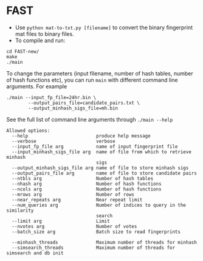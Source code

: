 # FAST

- Use ```python mat-to-txt.py [filename]``` to convert the binary fingerprint mat files to binary files.
- To compile and run:
```
cd FAST-new/
make
./main
```
To change the parameters (input filename, number of hash tables, number of hash functions etc), you can run ```main``` with different command line arguments. For example
```
./main --input_fp_file=24hr.bin \
        --output_pairs_file=candidate_pairs.txt \
        --output_minhash_sigs_file=mh.bin 
```

See the full list of command line arguments through ```./main --help```
```
Allowed options:
  --help                         produce help message
  --verbose                      verbose
  --input_fp_file arg            name of input fingerprint file
  --input_minhash_sigs_file arg  name of file from which to retrieve minhash
                                 sigs
  --output_minhash_sigs_file arg name of file to store minhash sigs
  --output_pairs_file arg        name of file to store candidate pairs
  --ntbls arg                    Number of hash tables
  --nhash arg                    Number of hash functions
  --ncols arg                    Number of hash functions
  --mrows arg                    Number of rows
  --near_repeats arg             Near repeat limit
  --num_queries arg              Number of indices to query in the similarity
                                 search
  --limit arg                    Limit
  --nvotes arg                   Number of votes
  --batch_size arg               Batch size to read fingerprints
  
  --minhash_threads              Maximum number of threads for minhash
  --simsearch_threads            Maximum number of threads for simsearch and db init
```
